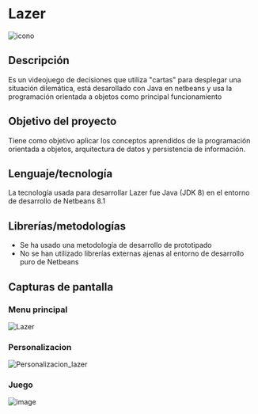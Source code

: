 # Lazer
![icono](https://user-images.githubusercontent.com/48640697/111051156-fb9a2280-841e-11eb-8bed-c28b5cdb12ef.png)

## Descripción
 Es un videojuego de decisiones que utiliza "cartas" para desplegar una situación dilemática, está desarollado con Java en netbeans y usa la programación orientada a objetos como principal funcionamiento

## Objetivo del proyecto
Tiene como objetivo aplicar los conceptos aprendidos de la programación orientada a objetos, arquitectura de datos y persistencia de información.
## Lenguaje/tecnología
La tecnología usada para desarrollar Lazer fue Java (JDK 8) en el entorno de desarrollo de Netbeans 8.1
## Librerías/metodologías
- Se ha usado una metodología de desarrollo de prototipado
- No se han utilizado librerías externas ajenas al entorno de desarrollo puro de Netbeans
## Capturas de pantalla
### Menu principal
![Lazer](https://user-images.githubusercontent.com/48640697/111051161-05238a80-841f-11eb-9120-d12f85e556fe.png)
### Personalizacion 
![Personalizacion_lazer](https://user-images.githubusercontent.com/48640697/111051200-49af2600-841f-11eb-97f6-8b99bad26079.png)
### Juego
![image](https://user-images.githubusercontent.com/48640697/111051231-9266df00-841f-11eb-926e-510da6ebafa7.png)
